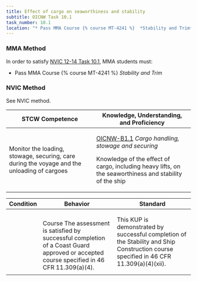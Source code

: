```yaml
---
title: Effect of cargo on seaworthiness and stability
subtitle: OICNW Task 10.1 
task_number: 10.1
location: "* Pass MMA Course {% course MT-4241 %}  *Stability and Trim*" 
---
```



### MMA Method

In order to satisfy  [NVIC 12-14  Task  10.1]({{site.baseurl}}/assets/images/nvic-12-14.pdf), MMA students must:

* Pass MMA Course {% course MT-4241 %}  *Stability and Trim*


### NVIC Method

<a onclick="togglevisibility('nvic_methods')" >See NVIC method.</a>

<div id='nvic_methods' class='hide'>

<table>
<thead>
<tr>
<th class='forty'> STCW Competence </th>
<th class='sixty'> Knowledge, Understanding, and Proficiency </th>
</tr>
</thead>




<tbody>
<tr><td markdown='1'>

Monitor the loading, stowage, securing, care during the voyage and the unloading of cargoes

</td><td markdown='1'>

[OICNW-B1.1]({{site.baseurl}}/tables/21.html#OICNW-B1.1) *Cargo handling, stowage and securing*

Knowledge of the effect of cargo, including heavy lifts, on the seaworthiness and stability of the ship

</td></tr>


</tbody>
</table>


<table>
<thead>
<tr><th class='twenty'>  Condition </th><th class='twenty'> Behavior </th><th  class='sixty'>Standard </th></tr>
</thead>
<tbody >



<tr><td markdown='1'>


</td><td markdown='1'>


<br>

<div class="tooltip">Course
<span class="tooltiptext">
The assessment is satisfied by successful completion of a Coast Guard approved or accepted course specified in 46 CFR 11.309(a)(4).
</span>
</div>


</td><td markdown='1'>

This KUP is demonstrated by successful completion of the Stability and Ship Construction course specified in 46 CFR 11.309(a)(4)(xii).

</td></tr>
</tbody>
</table>
</div>

